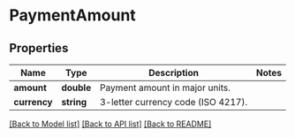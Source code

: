 # PaymentAmount

## Properties
Name | Type | Description | Notes
------------ | ------------- | ------------- | -------------
**amount** | **double** | Payment amount in major units. | 
**currency** | **string** | 3-letter currency code (ISO 4217). | 

[[Back to Model list]](../README.md#documentation-for-models) [[Back to API list]](../README.md#documentation-for-api-endpoints) [[Back to README]](../README.md)


